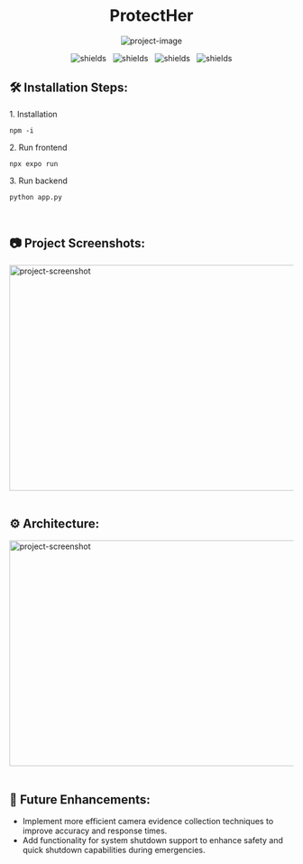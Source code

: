 <h1 align="center" id="title">ProtectHer</h1>

<p align="center"><img src="https://socialify.git.ci/Dhanush-K-Gowda/ProtectHER/image?description=1&amp;font=Raleway&amp;logo=https%3A%2F%2Fcdn-icons-png.freepik.com%2F256%2F6912%2F6912693.png%3Fsemt%3Dais_hybrid&amp;name=1&amp;pattern=Charlie%20Brown&amp;theme=Auto" alt="project-image"></p>

<p align="center">
  <img src="https://img.shields.io/badge/react_native-%2320232a.svg?style=for-the-badge&amp;logo=react&amp;logoColor=%2361DAFB" alt="shields">
  &nbsp;
  <img src="https://img.shields.io/badge/expo-1C1E24?style=for-the-badge&amp;logo=expo&amp;logoColor=#D04A37" alt="shields">
  &nbsp;
  <img src="https://img.shields.io/badge/TensorFlow-%23FF6F00.svg?style=for-the-badge&amp;logo=TensorFlow&amp;logoColor=white" alt="shields">
  &nbsp;
  <img src="https://img.shields.io/badge/firebase-a08021?style=for-the-badge&amp;logo=firebase&amp;logoColor=ffcd34" alt="shields">
</p>


<h2>🛠️ Installation Steps:</h2>

<p>1. Installation</p>

```
npm -i
```

<p>2. Run frontend</p>

```
npx expo run
```

<p>3. Run backend</p>

```
python app.py
```
<br>
<h2>📷 Project Screenshots:</h2>

<img src="https://github.com/Dhanush-K-Gowda/ProtectHER/blob/master/imgs/screen_demo.png?raw=true" alt="project-screenshot" width="700" height="400/">
 &nbsp;
<h2>⚙️ Architecture:</h2>
<img src="https://github.com/Dhanush-K-Gowda/ProtectHER/blob/master/imgs/arch.jpg?raw=true" alt="project-screenshot" width="700" height="400/">
 &nbsp;
 &nbsp;
<h2>🚀 Future Enhancements:</h2>
<ul>
  <li>Implement more efficient camera evidence collection techniques to improve accuracy and response times.</li>
  <li>Add functionality for system shutdown support to enhance safety and quick shutdown capabilities during emergencies.</li>
</ul>

